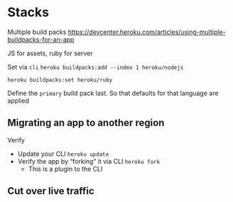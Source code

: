 # Stacks

Multiple build packs
https://devcenter.heroku.com/articles/using-multiple-buildpacks-for-an-app

JS for assets, ruby for server

Set via `cli`
`heroku buildpacks:add --index 1 heroku/nodejs`

`heroku buildpacks:set heroku/ruby`

Define the `primary` build pack last. So that defaults for that language are applied

## Migrating an app to another region

Verify

- Update your CLI `heroku update`
- Verify the app by “forking” it via CLI `heroku fork`
  - This is a plugin to the CLI

## Cut over live traffic
